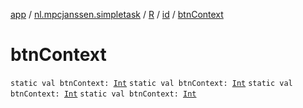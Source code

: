 [app](../../../index.md) / [nl.mpcjanssen.simpletask](../../index.md) / [R](../index.md) / [id](index.md) / [btnContext](.)

# btnContext

`static val btnContext: `[`Int`](https://kotlinlang.org/api/latest/jvm/stdlib/kotlin/-int/index.html)
`static val btnContext: `[`Int`](https://kotlinlang.org/api/latest/jvm/stdlib/kotlin/-int/index.html)
`static val btnContext: `[`Int`](https://kotlinlang.org/api/latest/jvm/stdlib/kotlin/-int/index.html)
`static val btnContext: `[`Int`](https://kotlinlang.org/api/latest/jvm/stdlib/kotlin/-int/index.html)